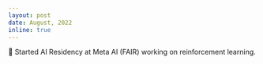 ```yaml
---
layout: post
date: August, 2022
inline: true
---
```


:page_facing_up: Started AI Residency at Meta AI (FAIR) working on reinforcement learning.
 